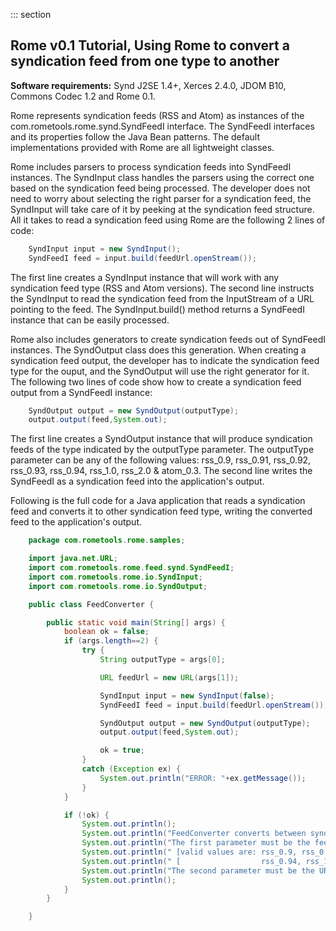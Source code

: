 ::: section
## Rome v0.1 Tutorial, Using Rome to convert a syndication feed from one type to another

**Software requirements:** Synd J2SE 1.4+, Xerces 2.4.0, JDOM B10,
Commons Codec 1.2 and Rome 0.1.

Rome represents syndication feeds (RSS and Atom) as instances of the
com.rometools.rome.synd.SyndFeedI interface. The SyndFeedI interfaces
and its properties follow the Java Bean patterns. The default
implementations provided with Rome are all lightweight classes.

Rome includes parsers to process syndication feeds into SyndFeedI
instances. The SyndInput class handles the parsers using the correct one
based on the syndication feed being processed. The developer does not
need to worry about selecting the right parser for a syndication feed,
the SyndInput will take care of it by peeking at the syndication feed
structure. All it takes to read a syndication feed using Rome are the
following 2 lines of code:

```java
    SyndInput input = new SyndInput();
    SyndFeedI feed = input.build(feedUrl.openStream());
```

The first line creates a SyndInput instance that will work with any
syndication feed type (RSS and Atom versions). The second line instructs
the SyndInput to read the syndication feed from the InputStream of a URL
pointing to the feed. The SyndInput.build() method returns a SyndFeedI
instance that can be easily processed.

Rome also includes generators to create syndication feeds out of
SyndFeedI instances. The SyndOutput class does this generation. When
creating a syndication feed output, the developer has to indicate the
syndication feed type for the ouput, and the SyndOutput will use the
right generator for it. The following two lines of code show how to
create a syndication feed output from a SyndFeedI instance:

```java
    SyndOutput output = new SyndOutput(outputType);
    output.output(feed,System.out);
```

The first line creates a SyndOutput instance that will produce
syndication feeds of the type indicated by the outputType parameter. The
outputType parameter can be any of the following values: rss_0.9,
rss_0.91, rss_0.92, rss_0.93, rss_0.94, rss_1.0, rss_2.0 & atom_0.3. The
second line writes the SyndFeedI as a syndication feed into the
application\'s output.

Following is the full code for a Java application that reads a
syndication feed and converts it to other syndication feed type, writing
the converted feed to the application\'s output.

```java
    package com.rometools.rome.samples;

    import java.net.URL;
    import com.rometools.rome.feed.synd.SyndFeedI;
    import com.rometools.rome.io.SyndInput;
    import com.rometools.rome.io.SyndOutput;

    public class FeedConverter {

        public static void main(String[] args) {
            boolean ok = false;
            if (args.length==2) {
                try {
                    String outputType = args[0];

                    URL feedUrl = new URL(args[1]);

                    SyndInput input = new SyndInput(false);
                    SyndFeedI feed = input.build(feedUrl.openStream());

                    SyndOutput output = new SyndOutput(outputType);
                    output.output(feed,System.out);

                    ok = true;
                }
                catch (Exception ex) {
                    System.out.println("ERROR: "+ex.getMessage());
                }
            }

            if (!ok) {
                System.out.println();
                System.out.println("FeedConverter converts between syndication feeds types.");
                System.out.println("The first parameter must be the feed type to convert to.");
                System.out.println(" [valid values are: rss_0.9, rss_0.91, rss_0.92, rss_0.93, ]");
                System.out.println(" [                  rss_0.94, rss_1.0, rss_2.0 & atom_0.3  ]");
                System.out.println("The second parameter must be the URL of the feed to convert.");
                System.out.println();
            }
        }

    }
```
